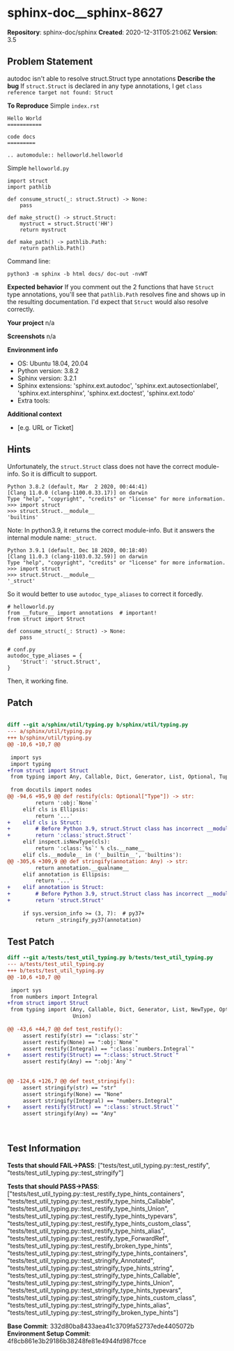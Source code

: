 # sphinx-doc__sphinx-8627

**Repository**: sphinx-doc/sphinx
**Created**: 2020-12-31T05:21:06Z
**Version**: 3.5

## Problem Statement

autodoc isn't able to resolve struct.Struct type annotations
**Describe the bug**
If `struct.Struct` is declared in any type annotations, I get `class reference target not found: Struct`

**To Reproduce**
Simple `index.rst`
```
Hello World
===========

code docs
=========

.. automodule:: helloworld.helloworld
```

Simple `helloworld.py`
```
import struct
import pathlib

def consume_struct(_: struct.Struct) -> None:
    pass

def make_struct() -> struct.Struct:
    mystruct = struct.Struct('HH')
    return mystruct

def make_path() -> pathlib.Path:
    return pathlib.Path()
```

Command line:
```
python3 -m sphinx -b html docs/ doc-out -nvWT
```

**Expected behavior**
If you comment out the 2 functions that have `Struct` type annotations, you'll see that `pathlib.Path` resolves fine and shows up in the resulting documentation. I'd expect that `Struct` would also resolve correctly.

**Your project**
n/a

**Screenshots**
n/a

**Environment info**
- OS: Ubuntu 18.04, 20.04
- Python version: 3.8.2
- Sphinx version: 3.2.1
- Sphinx extensions:  'sphinx.ext.autodoc',
              'sphinx.ext.autosectionlabel',
              'sphinx.ext.intersphinx',
              'sphinx.ext.doctest',
              'sphinx.ext.todo'
- Extra tools: 

**Additional context**


- [e.g. URL or Ticket]




## Hints

Unfortunately, the `struct.Struct` class does not have the correct module-info. So it is difficult to support.
```
Python 3.8.2 (default, Mar  2 2020, 00:44:41)
[Clang 11.0.0 (clang-1100.0.33.17)] on darwin
Type "help", "copyright", "credits" or "license" for more information.
>>> import struct
>>> struct.Struct.__module__
'builtins'
```

Note: In python3.9, it returns the correct module-info. But it answers the internal module name: `_struct`.
```
Python 3.9.1 (default, Dec 18 2020, 00:18:40)
[Clang 11.0.3 (clang-1103.0.32.59)] on darwin
Type "help", "copyright", "credits" or "license" for more information.
>>> import struct
>>> struct.Struct.__module__
'_struct'
```

So it would better to use `autodoc_type_aliases` to correct it forcedly.
```
# helloworld.py
from __future__ import annotations  # important!
from struct import Struct

def consume_struct(_: Struct) -> None:
    pass
```
```
# conf.py
autodoc_type_aliases = {
    'Struct': 'struct.Struct',
}
```

Then, it working fine.

## Patch

```diff

diff --git a/sphinx/util/typing.py b/sphinx/util/typing.py
--- a/sphinx/util/typing.py
+++ b/sphinx/util/typing.py
@@ -10,6 +10,7 @@
 
 import sys
 import typing
+from struct import Struct
 from typing import Any, Callable, Dict, Generator, List, Optional, Tuple, TypeVar, Union
 
 from docutils import nodes
@@ -94,6 +95,9 @@ def restify(cls: Optional["Type"]) -> str:
         return ':obj:`None`'
     elif cls is Ellipsis:
         return '...'
+    elif cls is Struct:
+        # Before Python 3.9, struct.Struct class has incorrect __module__.
+        return ':class:`struct.Struct`'
     elif inspect.isNewType(cls):
         return ':class:`%s`' % cls.__name__
     elif cls.__module__ in ('__builtin__', 'builtins'):
@@ -305,6 +309,9 @@ def stringify(annotation: Any) -> str:
         return annotation.__qualname__
     elif annotation is Ellipsis:
         return '...'
+    elif annotation is Struct:
+        # Before Python 3.9, struct.Struct class has incorrect __module__.
+        return 'struct.Struct'
 
     if sys.version_info >= (3, 7):  # py37+
         return _stringify_py37(annotation)


```

## Test Patch

```diff
diff --git a/tests/test_util_typing.py b/tests/test_util_typing.py
--- a/tests/test_util_typing.py
+++ b/tests/test_util_typing.py
@@ -10,6 +10,7 @@
 
 import sys
 from numbers import Integral
+from struct import Struct
 from typing import (Any, Callable, Dict, Generator, List, NewType, Optional, Tuple, TypeVar,
                     Union)
 
@@ -43,6 +44,7 @@ def test_restify():
     assert restify(str) == ":class:`str`"
     assert restify(None) == ":obj:`None`"
     assert restify(Integral) == ":class:`numbers.Integral`"
+    assert restify(Struct) == ":class:`struct.Struct`"
     assert restify(Any) == ":obj:`Any`"
 
 
@@ -124,6 +126,7 @@ def test_stringify():
     assert stringify(str) == "str"
     assert stringify(None) == "None"
     assert stringify(Integral) == "numbers.Integral"
+    assert restify(Struct) == ":class:`struct.Struct`"
     assert stringify(Any) == "Any"
 
 

```

## Test Information

**Tests that should FAIL→PASS**: ["tests/test_util_typing.py::test_restify", "tests/test_util_typing.py::test_stringify"]

**Tests that should PASS→PASS**: ["tests/test_util_typing.py::test_restify_type_hints_containers", "tests/test_util_typing.py::test_restify_type_hints_Callable", "tests/test_util_typing.py::test_restify_type_hints_Union", "tests/test_util_typing.py::test_restify_type_hints_typevars", "tests/test_util_typing.py::test_restify_type_hints_custom_class", "tests/test_util_typing.py::test_restify_type_hints_alias", "tests/test_util_typing.py::test_restify_type_ForwardRef", "tests/test_util_typing.py::test_restify_broken_type_hints", "tests/test_util_typing.py::test_stringify_type_hints_containers", "tests/test_util_typing.py::test_stringify_Annotated", "tests/test_util_typing.py::test_stringify_type_hints_string", "tests/test_util_typing.py::test_stringify_type_hints_Callable", "tests/test_util_typing.py::test_stringify_type_hints_Union", "tests/test_util_typing.py::test_stringify_type_hints_typevars", "tests/test_util_typing.py::test_stringify_type_hints_custom_class", "tests/test_util_typing.py::test_stringify_type_hints_alias", "tests/test_util_typing.py::test_stringify_broken_type_hints"]

**Base Commit**: 332d80ba8433aea41c3709fa52737ede4405072b
**Environment Setup Commit**: 4f8cb861e3b29186b38248fe81e4944fd987fcce
